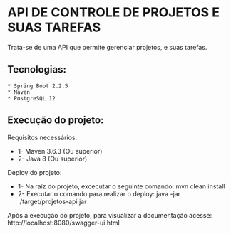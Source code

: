 API DE CONTROLE DE PROJETOS E SUAS TAREFAS
================
Trata-se de uma API que permite gerenciar projetos, e suas tarefas.

Tecnologias:
-------------
    * Spring Boot 2.2.5
    * Maven
    * PostgreSQL 12

Execução do projeto:
-------------
Requisitos necessários:
* 1- Maven 3.6.3 (Ou superior)
* 2- Java 8 (Ou superior)

Deploy do projeto:
* 1- Na raíz do projeto, excecutar o seguinte comando: mvn clean install
* 2- Executar o comando para realizar o deploy: java -jar ./target/projetos-api.jar

Após a execução do projeto, para visualizar a documentação acesse: http://localhost:8080/swagger-ui.html

